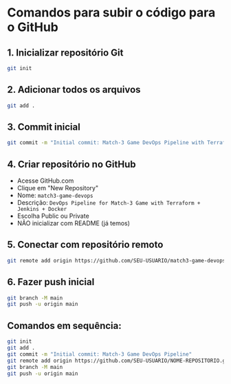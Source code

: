 # Comandos para subir o código para o GitHub

## 1. Inicializar repositório Git
```bash
git init
```

## 2. Adicionar todos os arquivos
```bash
git add .
```

## 3. Commit inicial
```bash
git commit -m "Initial commit: Match-3 Game DevOps Pipeline with Terraform and Jenkins"
```

## 4. Criar repositório no GitHub
- Acesse GitHub.com
- Clique em "New Repository"
- Nome: `match3-game-devops`
- Descrição: `DevOps Pipeline for Match-3 Game with Terraform + Jenkins + Docker`
- Escolha Public ou Private
- NÃO inicializar com README (já temos)

## 5. Conectar com repositório remoto
```bash
git remote add origin https://github.com/SEU-USUARIO/match3-game-devops.git
```

## 6. Fazer push inicial
```bash
git branch -M main
git push -u origin main
```

## Comandos em sequência:
```bash
git init
git add .
git commit -m "Initial commit: Match-3 Game DevOps Pipeline"
git remote add origin https://github.com/SEU-USUARIO/NOME-REPOSITORIO.git
git branch -M main
git push -u origin main
```